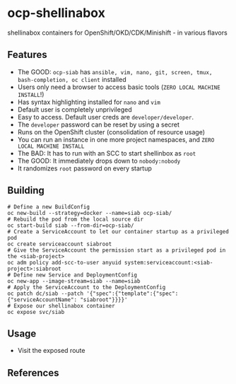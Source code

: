 # ocp-shellinabox
shellinabox containers for OpenShift/OKD/CDK/Minishift - in various flavors

## Features
* The GOOD: `ocp-siab` has `ansible, vim, nano, git, screen, tmux, bash-completion, oc client` installed
* Users only need a browser to access basic tools (`ZERO LOCAL MACHINE INSTALL`!)
* Has syntax highlighting installed for `nano` and `vim`
* Default user is completely unprivileged
* Easy to access.  Default user creds are `developer/developer`.
* The `developer` password can be reset by using a secret
* Runs on the OpenShift cluster (consolidation of resource usage)
* You can run an instance in one more project namespaces, and `ZERO LOCAL MACHINE INSTALL`
* The BAD: It has to run with an SCC to start shellinbox as `root`
* The GOOD: It immediately drops down to `nobody:nobody`
* It randomizes `root` password on every startup

## Building
```
# Define a new BuildConfig
oc new-build --strategy=docker --name=siab ocp-siab/
# Rebuild the pod from the local source dir
oc start-build siab --from-dir=ocp-siab/
# Create a ServiceAccount to let our container startup as a privileged pod
oc create serviceaccount siabroot
# Give the ServiceAccount the permission start as a privileged pod in the <siab-project>
oc adm policy add-scc-to-user anyuid system:serviceaccount:<siab-project>:siabroot
# Define new Service and DeploymentConfig
oc new-app --image-stream=siab --name=siab
# Apply the ServiceAccount to the DeploymentConfig
oc patch dc/siab --patch '{"spec":{"template":{"spec":{"serviceAccountName": "siabroot"}}}}'
# Expose our shellinabox container
oc expose svc/siab
```

## Usage
* Visit the exposed route

## References
